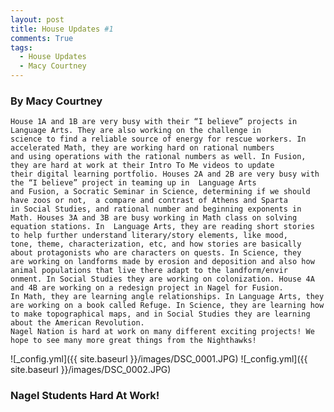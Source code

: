 ```yaml
---
layout: post
title: House Updates #1
comments: True
tags:
  - House Updates
  - Macy Courtney
---
```


### By Macy Courtney

  	House 1A and 1B are very busy with their “I believe” projects in  Language Arts. They are also working on the challenge in 
    science to find a reliable source of energy for rescue workers. In accelerated Math, they are working hard on rational numbers 
    and using operations with the rational numbers as well. In Fusion, they are hard at work at their Intro To Me videos to update
    their digital learning portfolio. Houses 2A and 2B are very busy with the “I believe” project in teaming up in  Language Arts 
    and Fusion, a Socratic Seminar in Science, determining if we should have zoos or not,  a compare and contrast of Athens and Sparta 
    in Social Studies, and rational number and beginning exponents in Math. Houses 3A and 3B are busy working in Math class on solving
    equation stations. In  Language Arts, they are reading short stories to help further understand literary/story elements, like mood,
    tone, theme, characterization, etc, and how stories are basically about protagonists who are characters on quests. In Science, they
    are working on landforms made by erosion and deposition and also how animal populations that live there adapt to the landform/envir
    onment. In Social Studies they are working on colonization. House 4A and 4B are working on a redesign project in Nagel for Fusion. 
    In Math, they are learning angle relationships. In Language Arts, they are working on a book called Refuge. In Science, they are learning how to make topographical maps, and in Social Studies they are learning about the American Revolution.
    Nagel Nation is hard at work on many different exciting projects! We hope to see many more great things from the Nighthawks!



![_config.yml]({{ site.baseurl }}/images/DSC_0001.JPG)
![_config.yml]({{ site.baseurl }}/images/DSC_0002.JPG)
### Nagel Students Hard At Work!
